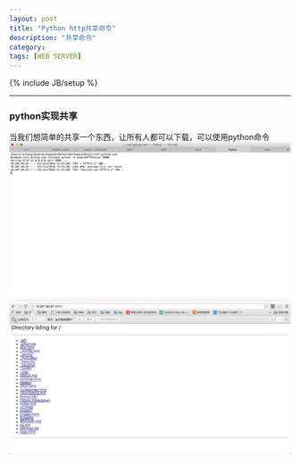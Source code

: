 ```yaml
---
layout: post
title: "Python http共享命令"
description: "共享命令"
category: 
tags: [WEB SERVER]
---
```

{% include JB/setup %}


---

<h3>python实现共享</h3>
当我们想简单的共享一个东西，让所有人都可以下载，可以使用python命令
<img src="./images/python_1.png"  />
<img src="./images/python_2.png" />


